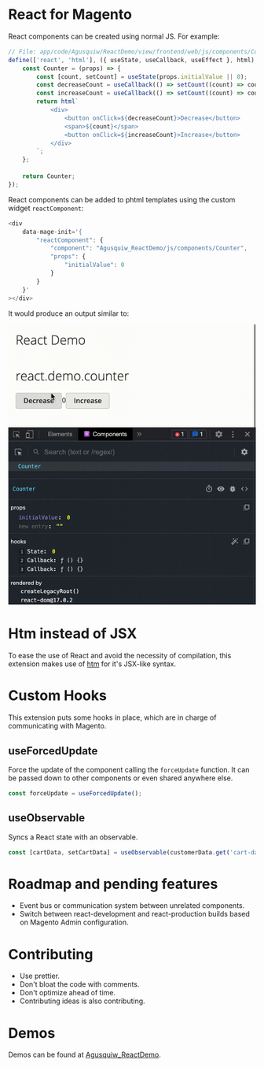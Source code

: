 # React for Magento

React components can be created using normal JS. For example:

```javascript
// File: app/code/Agusquiw/ReactDemo/view/frontend/web/js/components/Counter.js"
define(['react', 'html'], ({ useState, useCallback, useEffect }, html) => {
    const Counter = (props) => {
        const [count, setCount] = useState(props.initialValue || 0);
        const decreaseCount = useCallback(() => setCount((count) => count - 1));
        const increaseCount = useCallback(() => setCount((count) => count + 1));
        return html`
            <div>
                <button onClick=${decreaseCount}>Decrease</button>
                <span>${count}</span>
                <button onClick=${increaseCount}>Increase</button>
            </div>
        `;
    };

    return Counter;
});
```

React components can be added to phtml templates using the custom widget `reactComponent`:

```javascript
<div
    data-mage-init='{
        "reactComponent": {
            "component": "Agusquiw_ReactDemo/js/components/Counter",
            "props": { 
                "initialValue": 0
            }
        }
    }'
></div>
```

It would produce an output similar to:

![Gif of React in Magento](./assets/react-in-magento.gif)

# Htm instead of JSX

To ease the use of React and avoid the necessity of compilation, this extension makes use
of [htm](https://github.com/developit/htm) for it's JSX-like syntax.

# Custom Hooks

This extension puts some hooks in place, which are in charge of communicating with Magento.

## useForcedUpdate

Force the update of the component calling the `forceUpdate` function. It can be passed down to other components or even
shared anywhere else.

```javascript
const forceUpdate = useForcedUpdate();
```

## useObservable

Syncs a React state with an observable.

```javascript
const [cartData, setCartData] = useObservable(customerData.get('cart-data'));
```

# Roadmap and pending features

-   Event bus or communication system between unrelated components.
-   Switch between react-development and react-production builds based on Magento Admin configuration.

# Contributing

-   Use prettier.
-   Don't bloat the code with comments.
-   Don't optimize ahead of time.
-   Contributing ideas is also contributing.

# Demos

Demos can be found at [Agusquiw_ReactDemo](https://github.com/anietog1/magento-react-demo).
